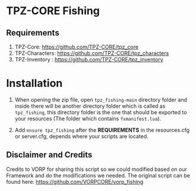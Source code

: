 # TPZ-CORE Fishing

## Requirements

1. TPZ-Core: https://github.com/TPZ-CORE/tpz_core
2. TPZ-Characters: https://github.com/TPZ-CORE/tpz_characters
3. TPZ-Inventory : https://github.com/TPZ-CORE/tpz_inventory
   
# Installation

1. When opening the zip file, open `tpz_fishing-main` directory folder and inside there will be another directory folder which is called as `tpz_fishing`, this directory folder is the one that should be exported to your resources (The folder which contains `fxmanifest.lua`).

2. Add `ensure tpz_fishing` after the **REQUIREMENTS** in the resources.cfg or server.cfg, depends where your scripts are located.

## Disclaimer and Credits

Credits to VORP for sharing this script so we could modified based on our Framework and do the modifications we needed. The original script can be found here: https://github.com/VORPCORE/vorp_fishing
